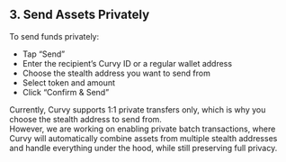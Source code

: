 ## 3. Send Assets Privately

To send funds privately:

- Tap “Send”
- Enter the recipient’s Curvy ID or a regular wallet address
- Choose the stealth address you want to send from
- Select token and amount
- Click “Confirm & Send”

Currently, Curvy supports 1:1 private transfers only, which is why you choose the stealth address to send from.  
However, we are working on enabling private batch transactions, where Curvy will automatically combine assets from multiple stealth addresses and handle everything under the hood, while still preserving full privacy.
